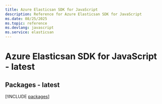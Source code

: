 ```yaml
---
title: Azure Elasticsan SDK for JavaScript
description: Reference for Azure Elasticsan SDK for JavaScript
ms.date: 08/25/2025
ms.topic: reference
ms.devlang: javascript
ms.service: elasticsan
---
```

# Azure Elasticsan SDK for JavaScript - latest
## Packages - latest
[!INCLUDE [packages](elasticsan-index.md)]